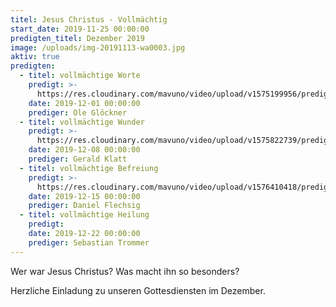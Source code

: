 ```yaml
---
titel: Jesus Christus - Vollmächtig
start_date: 2019-11-25 00:00:00
predigten_titel: Dezember 2019
image: /uploads/img-20191113-wa0003.jpg
aktiv: true
predigten:
  - titel: vollmächtige Worte
    predigt: >-
      https://res.cloudinary.com/mavuno/video/upload/v1575199956/predigten/Jesus%20Christus%20-%20Vollm%C3%A4chtig/20191201_Predigt_Gloeckner_Vollmaechtig_01.mp3
    date: 2019-12-01 00:00:00
    prediger: Ole Glöckner
  - titel: vollmächtige Wunder
    predigt: >-
      https://res.cloudinary.com/mavuno/video/upload/v1575822739/predigten/Jesus%20Christus%20-%20Vollm%C3%A4chtig/2019_12_08_Predigt_Klatt.mp3
    date: 2019-12-08 00:00:00
    prediger: Gerald Klatt
  - titel: vollmächtige Befreiung
    predigt: >-
      https://res.cloudinary.com/mavuno/video/upload/v1576410418/predigten/Jesus%20Christus%20-%20Vollm%C3%A4chtig/20191215_Predigt_Flechsig_Vollmaechtig_03.mp3
    date: 2019-12-15 00:00:00
    prediger: Daniel Flechsig
  - titel: vollmächtige Heilung
    predigt:
    date: 2019-12-22 00:00:00
    prediger: Sebastian Trommer
---
```


Wer war Jesus Christus? Was macht ihn so besonders?&nbsp;

Herzliche Einladung zu unseren Gottesdiensten im Dezember.